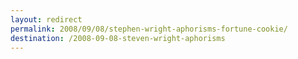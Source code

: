 ```yaml
---
layout: redirect
permalink: 2008/09/08/stephen-wright-aphorisms-fortune-cookie/
destination: /2008-09-08-steven-wright-aphorisms
---
```

